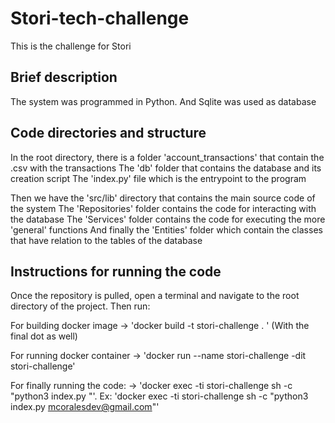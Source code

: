 # Stori-tech-challenge
This is the challenge for Stori

## Brief description
The system was programmed in Python. And Sqlite was used as database

## Code directories and structure
In the root directory, there is a folder 'account_transactions' that contain the .csv with the transactions
The 'db' folder that contains the database and its creation script
The 'index.py' file which is the entrypoint to the program

Then we have the 'src/lib' directory that contains the main source code of the system
The 'Repositories' folder contains the code for interacting with the database
The 'Services' folder contains the code for executing the more 'general' functions
And finally the 'Entities' folder which contain the classes that have relation to the tables of the database 

## Instructions for running the code
Once the repository is pulled, open a terminal and navigate to the root directory of the project. Then run:

For building docker image
-> 'docker build -t stori-challenge . ' (With the final dot as well)

For running docker container
-> 'docker run --name stori-challenge -dit stori-challenge'

For finally running the code:
-> 'docker exec -ti stori-challenge sh -c "python3 index.py <email account to which the email will be sent >"'.
Ex: 'docker exec -ti stori-challenge sh -c "python3 index.py mcoralesdev@gmail.com"'